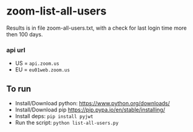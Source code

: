 # zoom-list-all-users
Results is in file zoom-all-users.txt, with a check for last login time more then 100 days.

### api url
* US = `api.zoom.us`
* EU = `eu01web.zoom.us`

## To run
* Install/Download python:
https://www.python.org/downloads/
* Install/Download pip
https://pip.pypa.io/en/stable/installing/
* Install deps:
`pip install pyjwt`
* Run the script:
`python list-all-users.py`
